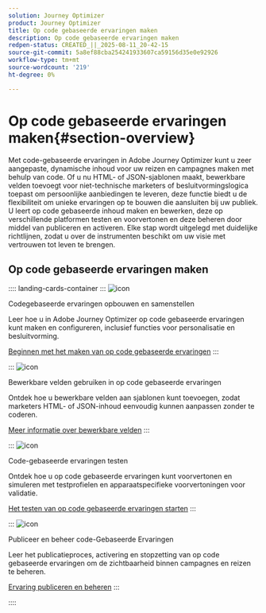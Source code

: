 ```yaml
---
solution: Journey Optimizer
product: Journey Optimizer
title: Op code gebaseerde ervaringen maken
description: Op code gebaseerde ervaringen maken
redpen-status: CREATED_||_2025-08-11_20-42-15
source-git-commit: 5a8ef88cba254241933607ca59156d35e0e92926
workflow-type: tm+mt
source-wordcount: '219'
ht-degree: 0%

---
```



# Op code gebaseerde ervaringen maken{#section-overview}

Met code-gebaseerde ervaringen in Adobe Journey Optimizer kunt u zeer aangepaste, dynamische inhoud voor uw reizen en campagnes maken met behulp van code. Of u nu HTML- of JSON-sjablonen maakt, bewerkbare velden toevoegt voor niet-technische marketers of besluitvormingslogica toepast om persoonlijke aanbiedingen te leveren, deze functie biedt u de flexibiliteit om unieke ervaringen op te bouwen die aansluiten bij uw publiek. U leert op code gebaseerde inhoud maken en bewerken, deze op verschillende platformen testen en voorvertonen en deze beheren door middel van publiceren en activeren. Elke stap wordt uitgelegd met duidelijke richtlijnen, zodat u over de instrumenten beschikt om uw visie met vertrouwen tot leven te brengen.

## Op code gebaseerde ervaringen maken

:::: landing-cards-container
:::
![icon](https://cdn.experienceleague.adobe.com/icons/code-branch.svg?lang=nl-NL)

Codegebaseerde ervaringen opbouwen en samenstellen

Leer hoe u in Adobe Journey Optimizer op code gebaseerde ervaringen kunt maken en configureren, inclusief functies voor personalisatie en besluitvorming.

[Beginnen met het maken van op code gebaseerde ervaringen](../using/code-based/create-code-based.md)
:::

:::
![icon](https://cdn.experienceleague.adobe.com/icons/list-check.svg?lang=nl-NL)

Bewerkbare velden gebruiken in op code gebaseerde ervaringen

Ontdek hoe u bewerkbare velden aan sjablonen kunt toevoegen, zodat marketers HTML- of JSON-inhoud eenvoudig kunnen aanpassen zonder te coderen.

[Meer informatie over bewerkbare velden](../using/code-based/code-based-form-fields.md)
:::

:::
![icon](https://cdn.experienceleague.adobe.com/icons/gear.svg?lang=nl-NL)

Code-gebaseerde ervaringen testen

Ontdek hoe u op code gebaseerde ervaringen kunt voorvertonen en simuleren met testprofielen en apparaatspecifieke voorvertoningen voor validatie.

[Het testen van op code gebaseerde ervaringen starten](../using/code-based/test-code-based.md)
:::

:::
![icon](https://cdn.experienceleague.adobe.com/icons/circle-play.svg?lang=nl-NL)

Publiceer en beheer code-Gebaseerde Ervaringen

Leer het publicatieproces, activering en stopzetting van op code gebaseerde ervaringen om de zichtbaarheid binnen campagnes en reizen te beheren.

[Ervaring publiceren en beheren](../using/code-based/publish-code-based.md)
:::

::::
